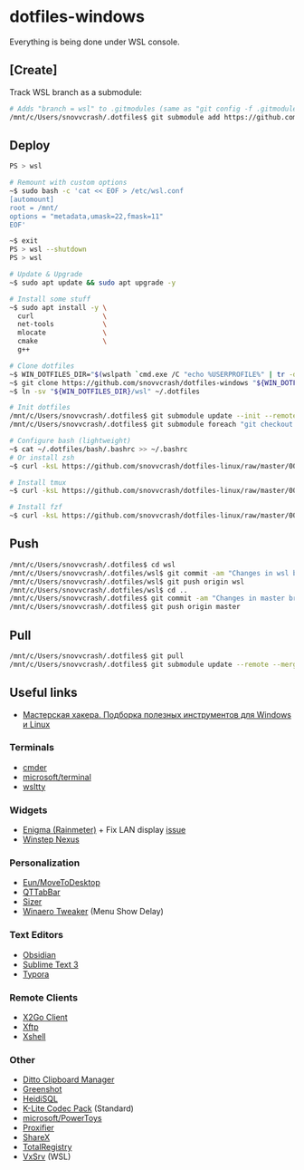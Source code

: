 dotfiles-windows
==========

Everything is being done under WSL console.

## [Create]

Track WSL branch as a submodule:

```bash
# Adds "branch = wsl" to .gitmodules (same as "git config -f .gitmodules submodule.wsl.branch wsl")
/mnt/c/Users/snovvcrash/.dotfiles$ git submodule add https://github.com/snovvcrash/dotfiles-linux wsl
```

## Deploy

```bash
PS > wsl

# Remount with custom options
~$ sudo bash -c 'cat << EOF > /etc/wsl.conf
[automount]
root = /mnt/
options = "metadata,umask=22,fmask=11"
EOF'

~$ exit
PS > wsl --shutdown
PS > wsl

# Update & Upgrade
~$ sudo apt update && sudo apt upgrade -y

# Install some stuff
~$ sudo apt install -y \
  curl                 \
  net-tools            \
  mlocate              \
  cmake                \
  g++

# Clone dotfiles
~$ WIN_DOTFILES_DIR="$(wslpath `cmd.exe /C "echo %USERPROFILE%" | tr -d "\r"`)/.dotfiles"
~$ git clone https://github.com/snovvcrash/dotfiles-windows "${WIN_DOTFILES_DIR}"
~$ ln -sv "${WIN_DOTFILES_DIR}/wsl" ~/.dotfiles

# Init dotfiles
/mnt/c/Users/snovvcrash/.dotfiles$ git submodule update --init --remote
/mnt/c/Users/snovvcrash/.dotfiles$ git submodule foreach "git checkout $(git config -f $toplevel/.gitmodules submodule.$name.branch || echo master)"

# Configure bash (lightweight)
~$ cat ~/.dotfiles/bash/.bashrc >> ~/.bashrc
# Or install zsh
~$ curl -ksL https://github.com/snovvcrash/dotfiles-linux/raw/master/00-autoconfig/zsh.sh | bash

# Install tmux
~$ curl -ksL https://github.com/snovvcrash/dotfiles-linux/raw/master/00-autoconfig/tmux.sh | bash

# Install fzf
~$ curl -ksL https://github.com/snovvcrash/dotfiles-linux/raw/master/00-autoconfig/fzf.sh | bash
```

## Push

```bash
/mnt/c/Users/snovvcrash/.dotfiles$ cd wsl
/mnt/c/Users/snovvcrash/.dotfiles/wsl$ git commit -am "Changes in wsl branch of dotfiles-linux"
/mnt/c/Users/snovvcrash/.dotfiles/wsl$ git push origin wsl
/mnt/c/Users/snovvcrash/.dotfiles/wsl$ cd ..
/mnt/c/Users/snovvcrash/.dotfiles$ git commit -am "Changes in master branch of dotfiles-windows"
/mnt/c/Users/snovvcrash/.dotfiles$ git push origin master
```

## Pull

```bash
/mnt/c/Users/snovvcrash/.dotfiles$ git pull
/mnt/c/Users/snovvcrash/.dotfiles$ git submodule update --remote --merge
```

## Useful links

* [Мастерская хакера. Подборка полезных инструментов для Windows и Linux](https://xakep.ru/2021/11/15/hacker-tools-windows-linux/)

### Terminals

* [cmder](https://cmder.net/)
* [microsoft/terminal](https://github.com/microsoft/terminal)
* [wsltty](https://github.com/mintty/wsltty/releases)

### Widgets

* [Enigma (Rainmeter)](https://github.com/Kaelri/Enigma) + Fix LAN display [issue](https://github.com/Kaelri/Enigma/issues/73)
* [Winstep Nexus](https://www.winstep.net/nexus.asp)

### Personalization

* [Eun/MoveToDesktop](https://github.com/Eun/MoveToDesktop)
* [QTTabBar](http://qttabbar.wikidot.com/)
* [Sizer](http://www.brianapps.net/sizer4/)
* [Winaero Tweaker](https://winaero.com/download.php?view.1796) (Menu Show Delay)

### Text Editors

* [Obsidian](https://obsidian.md/)
* [Sublime Text 3](https://www.sublimetext.com/3)
* [Typora](https://typora.io/)

### Remote Clients

* [X2Go Client](https://wiki.x2go.org/doku.php/doc:installation:x2goclient)
* [Xftp](https://www.netsarang.com/ru/xftp/)
* [Xshell](https://www.netsarang.com/ru/xshell/)

### Other

* [Ditto Clipboard Manager](https://ditto-cp.sourceforge.io/)
* [Greenshot](https://getgreenshot.org/downloads/)
* [HeidiSQL](https://www.heidisql.com/download.php)
* [K-Lite Codec Pack](https://codecguide.com/download_kl.htm) (Standard)
* [microsoft/PowerToys](https://github.com/microsoft/PowerToys/releases/)
* [Proxifier](https://www.proxifier.com/download/)
* [ShareX](https://getsharex.com/)
* [TotalRegistry](https://github.com/zodiacon/TotalRegistry/releases)
* [VxSrv](https://github.com/ArcticaProject/vcxsrv/releases) (WSL)
